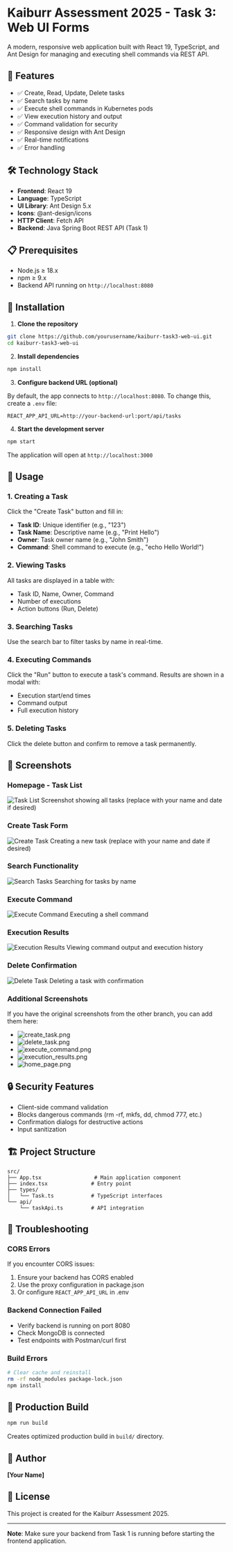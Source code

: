 # Kaiburr Assessment 2025 - Task 3: Web UI Forms

A modern, responsive web application built with React 19, TypeScript, and Ant Design for managing and executing shell commands via REST API.

## 🚀 Features

- ✅ Create, Read, Update, Delete tasks
- ✅ Search tasks by name
- ✅ Execute shell commands in Kubernetes pods
- ✅ View execution history and output
- ✅ Command validation for security
- ✅ Responsive design with Ant Design
- ✅ Real-time notifications
- ✅ Error handling

## 🛠️ Technology Stack

- **Frontend**: React 19
- **Language**: TypeScript
- **UI Library**: Ant Design 5.x
- **Icons**: @ant-design/icons
- **HTTP Client**: Fetch API
- **Backend**: Java Spring Boot REST API (Task 1)

## 📋 Prerequisites

- Node.js ≥ 18.x
- npm ≥ 9.x
- Backend API running on `http://localhost:8080`

## 🔧 Installation

1. **Clone the repository**
```bash
git clone https://github.com/yourusername/kaiburr-task3-web-ui.git
cd kaiburr-task3-web-ui
```

2. **Install dependencies**
```bash
npm install
```

3. **Configure backend URL (optional)**

By default, the app connects to `http://localhost:8080`. To change this, create a `.env` file:
```
REACT_APP_API_URL=http://your-backend-url:port/api/tasks
```

4. **Start the development server**
```bash
npm start
```

The application will open at `http://localhost:3000`

## 📱 Usage

### 1. Creating a Task
Click the "Create Task" button and fill in:
- **Task ID**: Unique identifier (e.g., "123")
- **Task Name**: Descriptive name (e.g., "Print Hello")
- **Owner**: Task owner name (e.g., "John Smith")
- **Command**: Shell command to execute (e.g., "echo Hello World!")

### 2. Viewing Tasks
All tasks are displayed in a table with:
- Task ID, Name, Owner, Command
- Number of executions
- Action buttons (Run, Delete)

### 3. Searching Tasks
Use the search bar to filter tasks by name in real-time.

### 4. Executing Commands
Click the "Run" button to execute a task's command. Results are shown in a modal with:
- Execution start/end times
- Command output
- Full execution history

### 5. Deleting Tasks
Click the delete button and confirm to remove a task permanently.

## 📸 Screenshots

### Homepage - Task List
![Task List](screenshots/task-list.png)
Screenshot showing all tasks (replace with your name and date if desired)

### Create Task Form
![Create Task](screenshots/create-task.png)
Creating a new task (replace with your name and date if desired)

### Search Functionality
![Search Tasks](screenshots/search-tasks.png)
Searching for tasks by name

### Execute Command
![Execute Command](screenshots/execute-command.png)
Executing a shell command

### Execution Results
![Execution Results](screenshots/execution-results.png)
Viewing command output and execution history

### Delete Confirmation
![Delete Task](screenshots/delete-task.png)
Deleting a task with confirmation

### Additional Screenshots
If you have the original screenshots from the other branch, you can add them here:
- ![create_task.png](screenshots/create_task.png)
- ![delete_task.png](screenshots/delete_task.png)
- ![execute_command.png](screenshots/execute_command.png)
- ![execution_results.png](screenshots/execution_results.png)
- ![home_page.png](screenshots/home_page.png)
## 🔒 Security Features

- Client-side command validation
- Blocks dangerous commands (rm -rf, mkfs, dd, chmod 777, etc.)
- Confirmation dialogs for destructive actions
- Input sanitization

## 🏗️ Project Structure
```
src/
├── App.tsx                 # Main application component
├── index.tsx              # Entry point
├── types/
│   └── Task.ts            # TypeScript interfaces
└── api/
    └── taskApi.ts         # API integration
```

## 🐛 Troubleshooting

### CORS Errors
If you encounter CORS issues:
1. Ensure your backend has CORS enabled
2. Use the proxy configuration in package.json
3. Or configure `REACT_APP_API_URL` in .env

### Backend Connection Failed
- Verify backend is running on port 8080
- Check MongoDB is connected
- Test endpoints with Postman/curl first

### Build Errors
```bash
# Clear cache and reinstall
rm -rf node_modules package-lock.json
npm install
```

## 🚢 Production Build
```bash
npm run build
```

Creates optimized production build in `build/` directory.


## 👤 Author

**[Your Name]**

## 📄 License

This project is created for the Kaiburr Assessment 2025.

---

**Note**: Make sure your backend from Task 1 is running before starting the frontend application.
